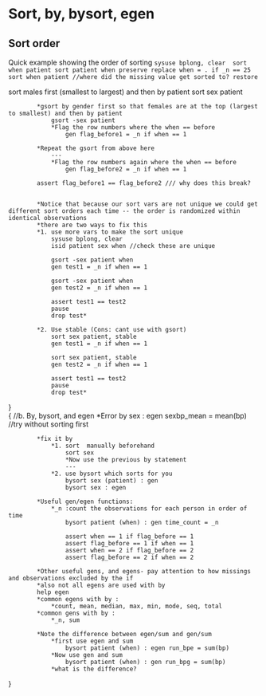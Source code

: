 # Sort, by, bysort, egen
  
## Sort order
Quick example showing the order of sorting
		````
		sysuse bplong, clear 
		sort when patient
		sort patient when
		preserve
		replace when = . if _n == 25
		sort when patient //where did the missing value get sorted to?
		restore 
		````			


sort males first (smallest to largest) and then by patient
			sort sex patient
			
			*gsort by gender first so that females are at the top (largest to smallest) and then by patient
				gsort -sex patient 
				*Flag the row numbers where the when == before 
					gen flag_before1 = _n if when == 1
		
			*Repeat the gsort from above here 
				--- 
				*Flag the row numbers again where the when == before 
					gen flag_before2 = _n if when == 1
			
			assert flag_before1 == flag_before2 /// why does this break?
			
	
			*Notice that because our sort vars are not unique we could get different sort orders each time -- the order is randomized within identical observations
			*there are two ways to fix this 
			*1. use more vars to make the sort unique 
				sysuse bplong, clear 
				isid patient sex when //check these are unique 
				
				gsort -sex patient when 
				gen test1 = _n if when == 1

				gsort -sex patient when 
				gen test2 = _n if when == 1
				
				assert test1 == test2 
				pause 
				drop test*
			
			*2. Use stable (Cons: cant use with gsort)				
				sort sex patient, stable
				gen test1 = _n if when == 1

				sort sex patient, stable  
				gen test2 = _n if when == 1
				
				assert test1 == test2 
				pause 
				drop test*
}		
{		//b. By, bysort, and egen 
			*Error
			by sex : egen sexbp_mean = mean(bp) //try without sorting first
			
			*fix it by 
				*1. sort  manually beforehand
					sort sex
					*Now use the previous by statement
					---
				*2. use bysort which sorts for you
					bysort sex (patient) : gen 
					bysort sex : egen 
			
			*Useful gen/egen functions: 
				*_n :count the observations for each person in order of time 
					bysort patient (when) : gen time_count = _n
				
					assert when == 1 if flag_before == 1
					assert flag_before == 1 if when == 1
					assert when == 2 if flag_before == 2
					assert flag_before == 2 if when == 2
			
			*Other useful gens, and egens- pay attention to how missings and observations excluded by the if
			*also not all egens are used with by
			help egen 
			*common egens with by :
				*count, mean, median, max, min, mode, seq, total 
			*common gens with by : 
				*_n, sum 
			
			*Note the difference between egen/sum and gen/sum
				*first use egen and sum
					bysort patient (when) : egen run_bpe = sum(bp) 
				*Now use gen and sum 
					bysort patient (when) : gen run_bpg = sum(bp) 
				*what is the difference?
}		
